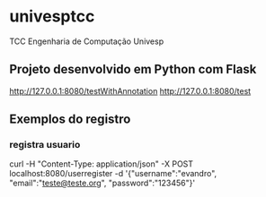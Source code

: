 # univesptcc
TCC Engenharia de Computação Univesp

## Projeto desenvolvido em Python com Flask

http://127.0.0.1:8080/testWithAnnotation
http://127.0.0.1:8080/test

## Exemplos do registro

### registra usuario
curl -H "Content-Type: application/json" -X POST localhost:8080/userregister -d '{"username":"evandro", "email":"teste@teste.org", "password":"123456"}' 
